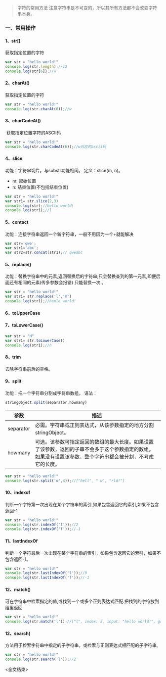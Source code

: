 > 字符的常用方法
> 注意字符串是不可变的，所以其所有方法都不会改变字符串本身。
### 一、常用操作

#### 1、str[]

获取指定位置的字符

```js
var str = "hello world!"
console.log(str.length);//12
console.log(str[6]);//w
```

#### 2、charAt()

获取指定位置的字符

```js
var str = "hello world!"
console.log(str.charAt(6));//w	
```

#### 3、**charCodeAt()**

 获取指定位置字符的ASCII码

```js
var str = "hello world!"
console.log(str.charCodeAt(6));//w对应的ascii码
```
#### 4、slice
功能：字符串切片。与substr功能相同。
定义：slice(m, n)。

- m: 起始位置
- n: 结束位置(不包括结束位置)

```js
var str = "hello world!"
var str1= str.slice(2,3)
console.log(str);//hello world!
console.log(str1);//l
```

#### 5、contact
功能：连接字符串返回一个新字符串，一般不用因为一个+就能解决

```js
var str='qwe';
var str1='abc';
var str2=str.concat(str1);// qweabc
```

#### 5、replace()

功能：替换字符串中的元素,返回替换后的字符串;只会替换查到的第一元素,即便后面还有相同的元素(传多参数会报错) 只能替换一次 。

```js
var str = "hello world!"
var str1= str.replace('l','m')
console.log(str1);//hemlo world!
```

#### 6、toUpperCase
#### 7、toLowerCase()

```js
var str = "H"
var str1= str.toLowerCase()
console.log(str1);//h
```

#### 8、trim
去除字符串前后的空格。

#### 9、split

功能：把一个字符串分割成字符串数组。
语法：
```js
stringObject.split(separator,howmany)
```
| 参数        | 描述                                       |
| --------- | ---------------------------------------- |
| separator | 必需。字符串或正则表达式，从该参数指定的地方分割 stringObject。   |
| howmany   | 可选。该参数可指定返回的数组的最大长度。如果设置了该参数，返回的子串不会多于这个参数指定的数组。如果没有设置该参数，整个字符串都会被分割，不考虑它的长度。 |

```js
var str = "hello world!"
console.log(str.split('o',4));//["hell", " w", "rld!"]
```

#### 10、indexof
判断一个字符第一次出现在某个字符串的索引,如果包含返回它的索引,如果不包含返回-1
```js
var str = "hello world!"
console.log(str.indexOf('l'));//2
console.log(str.indexOf('f'));//-1
```

#### 11、lastIndexOf 
判断一个字符最后一次出现在某个字符串的索引，如果包含返回它的索引，如果不包含返回-1。
```js
var str = "hello world!"
console.log(str.lastIndexOf('l'));//9
console.log(str.lastIndexOf('f'));//-1
```

#### 12、match()
可在字符串中检索指定的值,或找到一个或多个正则表达式匹配.把找到的字符放到组里返回
```js
var str = "hello world!"
console.log(str.match('l'));//["l", index: 2, input: "hello world!", groups: undefined]
```

#### 12、search(
方法用于检索字符串中指定的子字符串，或检索与正则表达式相匹配的子字符串。

```js
var str = "hello world!"
console.log(str.search('l'));//2
```


<全文结束>